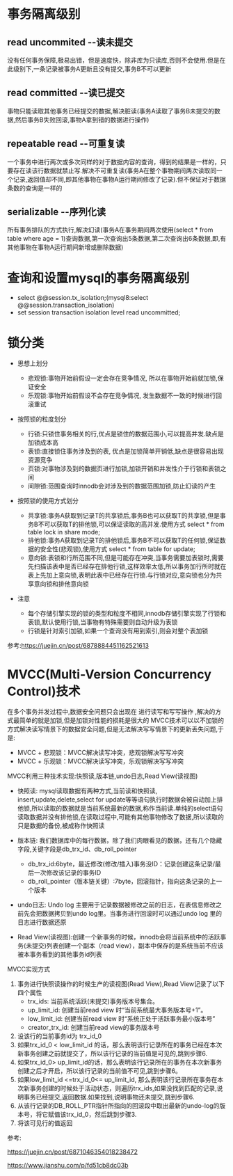 # 事务隔离级别
## read uncommited --读未提交
没有任何事务保障,极易出错，但是速度快，除非库为只读库,否则不会使用.但是在此级别下,一条记录被事务A更新且没有提交,事务B不可以更新
## read committed --读已提交
事物只能读取其他事务已经提交的数据,解决脏读(事务A读取了事务B未提交的数据,然后事务B失败回滚,事物A拿到错的数据进行操作)
## repeatable read --可重复读
一个事务中进行两次或多次同样的对于数据内容的查询，得到的结果是一样的，只要存在读该行数据就禁止写.解决不可重复读(事务A在整个事物期间两次读取同一个记录,返回值却不同,即其他事物在事物A运行期间修改了记录).但不保证对于数据条数的查询是一样的
## serializable --序列化读
所有事务排队的方式执行,解决幻读(事务A在事务期间两次使用(select * from table where age = 1)查询数据,第一次查询出5条数据,第二次查询出6条数据,即,有其他事物在事物A运行期间新增或删除数据)

# 查询和设置mysql的事务隔离级别
+ select @@session.tx_isolation;(mysql8:select @@session.transaction_isolation)
+ set session transaction isolation level read uncommitted;

# 锁分类
+ 思想上划分
    - 悲观锁:事物开始前假设一定会存在竞争情况, 所以在事物开始前就加锁,保证安全
    - 乐观锁:事物开始前假设不会存在竞争情况, 发生数据不一致的时候进行回滚重试

+ 按照锁的粒度划分
    - 行锁:只锁住事务相关的行,优点是锁住的数据范围小,可以提高并发.缺点是加锁成本高
    - 表锁:直接锁住事务涉及到的表, 优点是加锁简单开销低,缺点是很容易出现资源竞争
    - 页锁:对事物涉及到的数据页进行加锁,加锁开销和并发性介于行锁和表锁之间
    - 间隙锁:范围查询时innodb会对涉及到的数据范围加锁,防止幻读的产生

+ 按照锁的使用方式划分
    - 共享锁:事务A获取到记录T的共享锁后,事务B也可以获取T的共享锁,但是事务B不可以获取T的排他锁,可以保证读取的高并发.使用方式 select * from  table lock in share mode;
    - 排他锁:事务A获取到记录T的排他锁后,事务B不可以获取T的任何锁,保证数据的安全性(悲观锁),使用方式 select * from table for update;
    - 意向锁:表锁和行所范围不同,但是可能存在冲突,当事务需要加表锁时,需要先扫描该表中是否已经存在排他行锁,这样效率太低,所以事务加行所时就在表上先加上意向锁,表明此表中已经存在行锁.与行锁对应,意向锁也分为共享意向锁和排他意向锁

+ 注意
    - 每个存储引擎实现的锁的类型和粒度不相同,innodb存储引擎实现了行锁和表锁,默认使用行锁,当事物有特殊需要则自动升级为表锁
    - 行锁是针对索引加锁,如果一个查询没有用到索引,则会对整个表加锁

参考:https://juejin.cn/post/6878884451162521613


# MVCC(Multi-Version Concurrency Control)技术
在多个事务并发过程中,数据安全问题只会出现在 进行读写和写写操作 ,解决的方式最简单的就是加锁,但是加锁对性能的损耗是很大的
MVCC技术可以以不加锁的方式解决读写情景下的数据安全问题,但是无法解决写写情景下的更新丢失问题,于是:
+ MVCC + 悲观锁：MVCC解决读写冲突，悲观锁解决写写冲突
+ MVCC + 乐观锁：MVCC解决读写冲突，乐观锁解决写写冲突

MVCC利用三种技术实现:快照读,版本链,undo日志,Read View(读视图)

+ 快照读: mysql读取数据有两种方式,当前读和快照读, insert,update,delete,select for update等等语句执行时数据会被自动加上排他锁,所以读取的数据就是当前系统最新的数据,称作当前读.单纯的select语句读取数据并没有排他锁,在读取过程中,可能有其他事物修改了数据,所以读取的只是数据的备份,被成称作快照读
+ 版本链: 我们数据库中的每行数据，除了我们肉眼看见的数据，还有几个隐藏字段,关键字段是db_trx_id、db_roll_pointer
  - db_trx_id:6byte，最近修改(修改/插入)事务没ID：记录创建这条记录/最后一次修改该记录的事务ID
  - db_roll_pointer（版本链关键）:7byte，回滚指针，指向这条记录的上一个版本

+ undo日志: Undo log 主要用于记录数据被修改之前的日志，在表信息修改之前先会把数据拷贝到undo log里。当事务进行回滚时可以通过undo log 里的日志进行数据还原
+ Read View(读视图):创建一个新事务的时候，innodb会将当前系统中的活跃事务(未提交)列表创建一个副本（read view），副本中保存的是系统当前不应该被本事务看到的其他事务id列表

MVCC实现方式
1. 事务进行快照读操作的时候生产的读视图(Read View),Read View记录了以下四个属性
    + trx_ids: 当前系统活跃(未提交)事务版本号集合。
    + up_limit_id: 创建当前read view 时“当前系统最大事务版本号+1”。
    + low_limit_id: 创建当前read view 时“系统正处于活跃事务最小版本号”
    + creator_trx_id: 创建当前read view的事务版本号
2. 设该行的当前事务id为 trx_id_0
3. 如果trx_id_0 < low_limit_id 的话，那么表明该行记录所在的事务已经在本次新事务创建之前就提交了，所以该行记录的当前值是可见的,跳到步骤6.
4. 如果trx_id_0> up_limit_id的话，那么表明该行记录所在的事务在本次新事务创建之后才开启，所以该行记录的当前值不可见,跳到步骤6。
5. 如果low_limit_id <=trx_id_0<= up_limit_id, 那么表明该行记录所在事务在本次新事务创建的时候处于活动状态，则遍历trx_ids,如果没找到匹配的记录,说明事务已经提交,返回数据.如果找到,说明事物还未提交,跳到步骤6.
6. 从该行记录的DB_ROLL_PTR指针所指向的回滚段中取出最新的undo-log的版本号，将它赋值该trx_id_0，然后跳到步骤3.
7. 将该可见行的值返回

参考:

https://juejin.cn/post/6871046354018238472

https://www.jianshu.com/p/fd51cb8dc03b